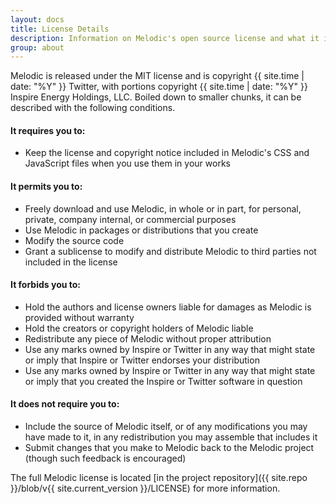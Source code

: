```yaml
---
layout: docs
title: License Details
description: Information on Melodic's open source license and what it inherits from Bootstrap.
group: about
---
```


Melodic is released under the MIT license and is copyright {{ site.time | date: "%Y" }} Twitter, with portions copyright {{ site.time | date: "%Y" }} Inspire Energy Holdings, LLC. Boiled down to smaller chunks, it can be described with the following conditions.

#### It requires you to:

* Keep the license and copyright notice included in Melodic's CSS and JavaScript files when you use them in your works

#### It permits you to:

- Freely download and use Melodic, in whole or in part, for personal, private, company internal, or commercial purposes
- Use Melodic in packages or distributions that you create
- Modify the source code
- Grant a sublicense to modify and distribute Melodic to third parties not included in the license

#### It forbids you to:

- Hold the authors and license owners liable for damages as Melodic is provided without warranty
- Hold the creators or copyright holders of Melodic liable
- Redistribute any piece of Melodic without proper attribution
- Use any marks owned by Inspire or Twitter in any way that might state or imply that Inspire or Twitter endorses your distribution
- Use any marks owned by Inspire or Twitter in any way that might state or imply that you created the Inspire or Twitter software in question

#### It does not require you to:

- Include the source of Melodic itself, or of any modifications you may have made to it, in any redistribution you may assemble that includes it
- Submit changes that you make to Melodic back to the Melodic project (though such feedback is encouraged)

The full Melodic license is located [in the project repository]({{ site.repo }}/blob/v{{ site.current_version }}/LICENSE) for more information.
